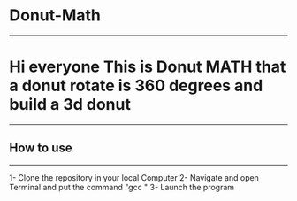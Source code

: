 # Donut-Math
---------------
# Hi everyone This is Donut MATH that a donut rotate is 360 degrees and build a 3d donut 
---------------
## How to use
---------------
1- Clone the repository in your local Computer 
2- Navigate and open Terminal and put the command "gcc <FileName>"
3- Launch the program

